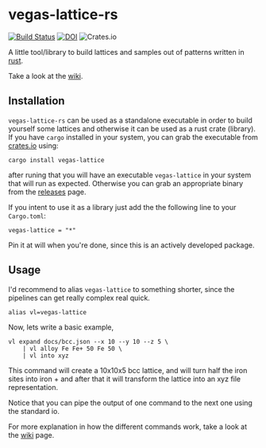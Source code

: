 # vegas-lattice-rs

[![Build Status](https://travis-ci.org/odarbelaeze/vegas-lattice-rs.svg?branch=master)](https://travis-ci.org/odarbelaeze/vegas-lattice-rs)
[![DOI](https://zenodo.org/badge/90330925.svg)](https://zenodo.org/badge/latestdoi/90330925)
![Crates.io](https://img.shields.io/crates/v/vegas-lattice.svg)

A little tool/library to build lattices and samples out of patterns written in
[rust].

Take a look at the [wiki].

## Installation

`vegas-lattice-rs` can be used as a standalone executable in order to build
yourself some lattices and otherwise it can be used as a rust crate (library).
If you have `cargo` installed in your system, you can grab the executable from
[crates.io] using:

```
cargo install vegas-lattice
```

after runing that you will have an executable `vegas-lattice` in your system
that will run as expected. Otherwise you can grab an appropriate binary from
the [releases] page.

If you intent to use it as a library just add the the following line to your
`Cargo.toml`:

```
vegas-lattice = "*"
```

Pin it at will when you're done, since this is an actively developed package.

## Usage

I'd recommend to alias `vegas-lattice` to something shorter, since the
pipelines can get really complex real quick.

```
alias vl=vegas-lattice
```

Now, lets write a basic example,

```
vl expand docs/bcc.json --x 10 --y 10 --z 5 \
    | vl alloy Fe Fe+ 50 Fe 50 \
    | vl into xyz
```

This command will create a 10x10x5 bcc lattice, and will turn half the iron
sites into iron + and after that it will transform the lattice into an xyz file
representation.

Notice that you can pipe the output of one command to the next one using the
standard io.

For more explanation in how the different commands work, take a look at the
[wiki] page.


[crates.io]: https://crates.io/
[rust]: https://www.rust-lang.org/en-US/
[wiki]: https://github.com/odarbelaeze/vegas-lattice-rs/wiki
[releases]: https://github.com/odarbelaeze/vegas-lattice-rs/releases


